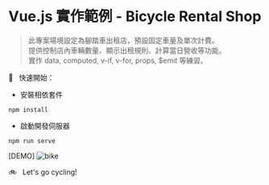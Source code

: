 
# Vue.js 實作範例 - Bicycle Rental Shop
> 此專案場境設定為腳踏車出租店，預設固定車量及單次計費。<br>
> 提供控制店內車輛數量、顯示出租規則、計算當日營收等功能。<br>
> 實作 data, computed, v-if, v-for, props, $emit 等練習。

🚀 &nbsp; 快速開始：<br>
- 安裝相依套件
```
npm install
```
- 啟動開發伺服器
```
npm run serve
```

[DEMO]
![bike](https://user-images.githubusercontent.com/85614151/140853006-204f2b25-fec3-4c5e-b1c7-debcb46dccab.png)

🚲 &nbsp; Let's go cycling!
